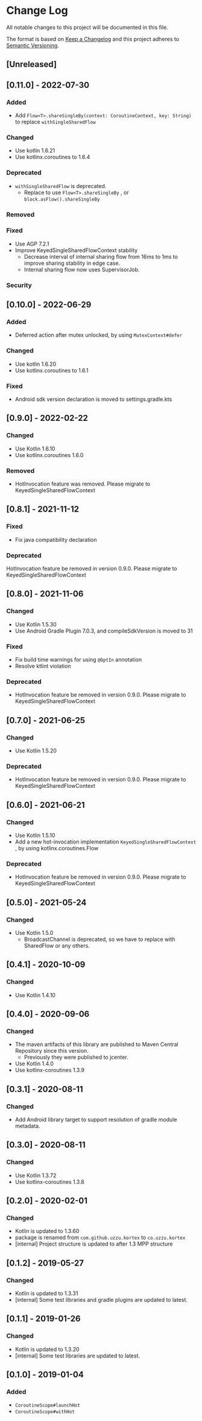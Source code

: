 # Change Log

All notable changes to this project will be documented in this file.

The format is based on [Keep a Changelog](http://keepachangelog.com/)
and this project adheres to [Semantic Versioning](http://semver.org/).

## [Unreleased]

## [0.11.0] - 2022-07-30

### Added
- Add `Flow<T>.shareSingleBy(context: CoroutineContext, key: String)` to replace `withSingleSharedFlow`

### Changed
- Use kotlin 1.6.21
- Use kotlinx.coroutines to 1.6.4

### Deprecated
- `withSingleSharedFlow` is deprecated.
  - Replace to use `Flow<T>.shareSingleBy` , or `block.asFlow().shareSingleBy`

### Removed

### Fixed
- Use AGP 7.2.1
- Improve KeyedSingleSharedFlowContext stability
  - Decrease interval of internal sharing flow from 16ms to 1ms to improve sharing stability in edge case.
  - Internal sharing flow now uses SupervisorJob.

### Security

## [0.10.0] - 2022-06-29

### Added
- Deferred action after mutex unlocked, by using `MutexContext#defer`

### Changed
- Use kotlin 1.6.20
- Use kotlinx.coroutines to 1.6.1

### Fixed
- Android sdk version declaration is moved to settings.gradle.kts

## [0.9.0] - 2022-02-22

### Changed
- Use Kotlin 1.6.10
- Use kotlinx.coroutines 1.6.0

### Removed
- HotInvocation feature was removed. Please migrate to KeyedSingleSharedFlowContext

## [0.8.1] - 2021-11-12

### Fixed
- Fix java compatibility declaration

### Deprecated
HotInvocation feature be removed in version 0.9.0. Please migrate to KeyedSingleSharedFlowContext

## [0.8.0] - 2021-11-06

### Changed
- Use Kotlin 1.5.30
- Use Android Gradle Plugin 7.0.3, and compileSdkVersion is moved to 31

### Fixed
- Fix build time warnings for using `@OptIn` annotation
- Resolve ktlint violation

### Deprecated
- HotInvocation feature be removed in version 0.9.0. Please migrate to KeyedSingleSharedFlowContext

## [0.7.0] - 2021-06-25

### Changed
- Use Kotlin 1.5.20

### Deprecated
- HotInvocation feature be removed in version 0.9.0. Please migrate to KeyedSingleSharedFlowContext

## [0.6.0] - 2021-06-21

### Changed
- Use Kotlin 1.5.10
- Add a new hot-invocation implementation `KeyedSingleSharedFlowContext` , by using kotlinx.coroutines.Flow

### Deprecated
- HotInvocation feature be removed in version 0.9.0. Please migrate to KeyedSingleSharedFlowContext

## [0.5.0] - 2021-05-24

### Changed
- Use Kotlin 1.5.0
  - BroadcastChannel is deprecated, so we have to replace with SharedFlow or any others.

## [0.4.1] - 2020-10-09

### Changed
- Use Kotlin 1.4.10

## [0.4.0] - 2020-09-06

### Changed
- The maven artifacts of this library are published to Maven Central Repository since this version.
  - Previously they were published to jcenter.
- Use Kotlin 1.4.0
- Use kotlinx-coroutines 1.3.9

## [0.3.1] - 2020-08-11

### Changed
- Add Android library target to support resolution of gradle module metadata.

## [0.3.0] - 2020-08-11

### Changed
- Use Kotlin 1.3.72
- Use kotlinx-coroutines 1.3.8

## [0.2.0] - 2020-02-01

### Changed
- Kotlin is updated to 1.3.60
- package is renamed from `com.github.uzzu.kortex` to `co.uzzu.kortex`
- [internal] Project structure is updated to after 1.3 MPP structure

## [0.1.2] - 2019-05-27

### Changed
- Kotlin is updated to 1.3.31
- [internal] Some test libraries and gradle plugins are updated to latest.

## [0.1.1] - 2019-01-26

### Changed
- Kotlin is updated to 1.3.20
- [internal] Some test libraries are updated to latest.

## [0.1.0] - 2019-01-04

### Added
- `CoroutineScope#launchHot`
- `CoroutineScope#withHot`
